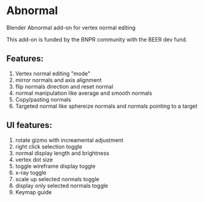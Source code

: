# Abnormal
Blender Abnormal add-on for vertex normal editing

This add-on is funded by the BNPR community with the BEER dev fund.

## Features:
1. Vertex normal editing "mode"
2. mirror normals and axis alignment
3. flip normals direction and reset normal
4. normal manipulation like average and smooth normals
5. Copy/pasting normals
6. Targeted normal like sphereize normals and normals pointing to a target

## UI features:
1. rotate gizmo with increamental adjustment
2. right click selection toggle
3. normal display length and brightness
4. vertex dot size
5. toggle wireframe display toggle
6. x-ray toggle
7. scale up selected normals toggle
8. display only selected normals toggle
9. Keymap guide
